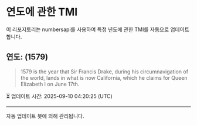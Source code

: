 
# 연도에 관한 TMI

이 리포지토리는 numbersapi를 사용하여 특정 년도에 관한 TMI를 자동으로 업데이트합니다.

## 연도: (1579)
> 1579 is the year that Sir Francis Drake, during his circumnavigation of the world, lands in what is now California, which he claims for Queen Elizabeth I on June 17th.

⏳ 업데이트 시간: 2025-09-10 04:20:25 (UTC)

---
자동 업데이트 봇에 의해 관리됩니다.
